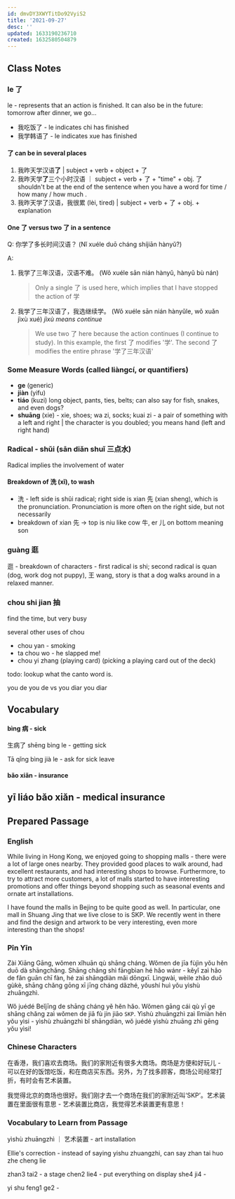 ```yaml
---
id: dmvDY3XWYTitDo92VyiS2
title: '2021-09-27'
desc: ''
updated: 1633190236710
created: 1632580504879
---
```


## Class Notes

### le 了

le - represents that an action is finished. It can also be in the future: tomorrow after dinner, we go...

- 我吃饭了 - le indicates chi has finished
- 我学韩语了 - le indicates xue has finished

#### 了 can be in several places

1. 我昨天学汉语**了** | subject + verb + object + 了
1. 我昨天学**了**三个小时汉语 ｜ subject + verb + 了 + "time" + obj. 了 shouldn't  be at the end of the sentence when you have a word for time / how many / how much .
1. 我昨天学了汉语，我很累 (lèi, tired) | subject + verb + 了 + obj. + explanation

#### One 了 versus two 了 in a sentence

Q: 你学了多长时间汉语？ (Nǐ xuéle duō cháng shíjiān hànyǔ?)

A:
1. 我学了三年汉语，汉语不难。 (Wǒ xuéle sān nián hànyǔ, hànyǔ bù nán)
    
   > Only a single 了 is used here, which implies that I have stopped the action of 学

1. 我学了三年汉语了，我选继续学。 (Wǒ xuéle sān nián hànyǔle, wǒ xuǎn jìxù xué) _jìxù means continue_

    > We use two 了 here because the action continues (I continue to study). In this example, the first 了 modifies '学'. The second 了 modifies the entire phrase '学了三年汉语'

### Some Measure Words (called liàngcí, or quantifiers)
- **ge** (generic)
- **jiàn** (yifu)
- **tiáo** (kuzi) long object, pants, ties, belts; can also say for fish, snakes, and even dogs?
- **shuāng** (xie) - xie, shoes; wa zi, socks; kuai zi - a pair of something with a left and right | the character is you doubled; you means hand (left and right hand)

### Radical - shǔi (sān diǎn shuǐ 三点水)

Radical implies the involvement of water

#### Breakdown of 洗 (xǐ), to wash

- 洗 - left side is shǔi radical; right side is xian 先 (xian sheng), which is the pronunciation. Pronunciation is more often on the right side, but not necessarily
- breakdown of xian 先 -> top is niu like cow 牛, er 儿 on bottom meaning son

### guàng 逛

逛 - breakdown of characters - first radical is shi; second radical is quan (dog, work dog not puppy), 王 wang, story is that a dog walks around in a relaxed manner. 

### chou shi jian 抽

find the time, but very busy 

several other uses of chou
- chou yan - smoking
- ta chou wo - he slapped me!
- chou yi zhang (playing card) (picking a playing card out of the deck)


todo: lookup what the canto word is. 

you de you de vs you diar you diar

## Vocabulary

#### bìng 病 - sick

生病了 shēng bìng le - getting sick

Tā qǐng bìng jià le - ask for sick leave

#### bǎo xiǎn - insurance

yī liáo bǎo xiǎn - medical insurance
--- 

## Prepared Passage

### English

While living in Hong Kong, we enjoyed going to shopping malls - there were a lot of large ones nearby. They provided good places to walk around, had excellent restaurants, and had interesting shops to browse. Furthermore, to try to attract more customers, a lot of malls started to have interesting promotions and offer things beyond shopping such as seasonal events and ornate art installations.

I have found the malls in Bejing to be quite good as well. In particular, one mall in Shuang Jing that we live close to is SKP. We recently went in there and find the design and artwork to be very interesting, even more interesting than the shops!

### Pīn Yīn

Zài Xiāng Gāng, wǒmen xǐhuān qù shāng cháng. Wǒmen de jīa fùjìn yǒu hěn duō dà shāngchǎng. Shāng chǎng shì fāngbìan hé hǎo wánr - kěyǐ zaì hǎo de fǎn guān chī fàn, hé zaì shāngdiàn mǎi dōngxī. Lìngwài, wèile zhǎo duō gùkè, shāng chǎng gōng xī jīng cháng dǎzhé, yǒushí huì yǒu yìshù zhuāngzhì. 

Wǒ juédé Beǐjīng de shāng cháng yě hěn hǎo. Wǒmen gāng cái qù yī ge shāng chǎng zaì wǒmen de jiā fù jin jiāo `SKP`. Yìshù zhuāngzhì zaì lǐmiàn hěn yǒu yìsi - yìshù zhuāngzhì bǐ shāngdiàn, wǒ juédé yìshù zhuāng zhì gēng yǒu yìsi!

### Chinese Characters

在香港，我们喜欢去商场。我们的家附近有很多大商场。商场是方便和好玩儿 - 可以在好的饭馆吃饭，和在商店买东西。另外，为了找多顾客，商场公司经常打折，有时会有艺术装置。

我觉得北京的商场也很好。我们刚才去一个商场在我们的家附近叫‘SKP’。艺术装置在里面很有意思 - 艺术装置比商店，我觉得艺术装置更有意思！

### Vocabulary to Learn from Passage

yìshù zhuāngzhì ｜ 艺术装置 - art installation

Ellie's correction - instead of saying yishu zhuangzhi, can say zhan tai huo zhe cheng lie 

zhan3 tai2 - a stage
chen2 lie4 - put everything on display 
she4 ji4 - 

yi shu feng1 ge2 -  
